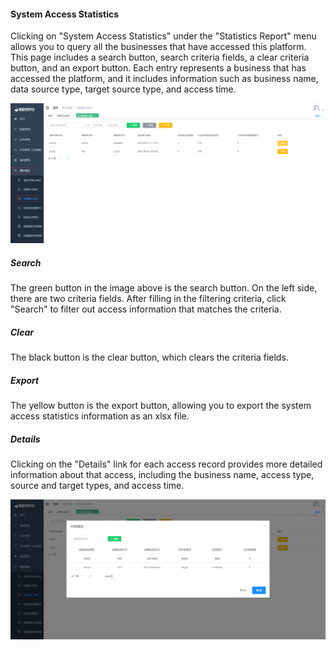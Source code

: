 #### System Access Statistics

Clicking on "System Access Statistics" under the "Statistics Report" menu allows you to query all the businesses that have accessed this platform. This page includes a search button, search criteria fields, a clear criteria button, and an export button. Each entry represents a business that has accessed the platform, and it includes information such as business name, data source type, target source type, and access time.

![image-20230621112420051](../../../images/whalealDataImages/image-20230621112420051.png)

##### Search

The green button in the image above is the search button. On the left side, there are two criteria fields. After filling in the filtering criteria, click "Search" to filter out access information that matches the criteria.

##### Clear

The black button is the clear button, which clears the criteria fields.

##### Export

The yellow button is the export button, allowing you to export the system access statistics information as an xlsx file.

##### Details

Clicking on the "Details" link for each access record provides more detailed information about that access, including the business name, access type, source and target types, and access time.

![image-20230621112710472](../../../images/whalealDataImages/image-20230621112710472.png)
